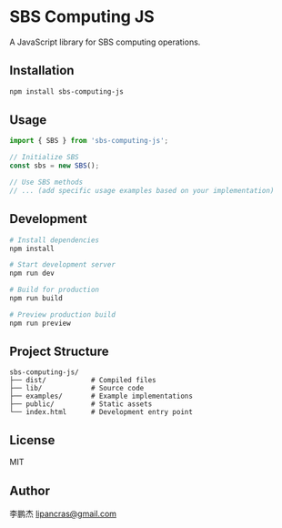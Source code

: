 # SBS Computing JS

A JavaScript library for SBS computing operations.

## Installation

```bash
npm install sbs-computing-js
```

## Usage

```javascript
import { SBS } from 'sbs-computing-js';

// Initialize SBS
const sbs = new SBS();

// Use SBS methods
// ... (add specific usage examples based on your implementation)
```

## Development

```bash
# Install dependencies
npm install

# Start development server
npm run dev

# Build for production
npm run build

# Preview production build
npm run preview
```

## Project Structure

```
sbs-computing-js/
├── dist/           # Compiled files
├── lib/            # Source code
├── examples/       # Example implementations
├── public/         # Static assets
└── index.html      # Development entry point
```

## License

MIT

## Author

李鹏杰 <lipancras@gmail.com> 